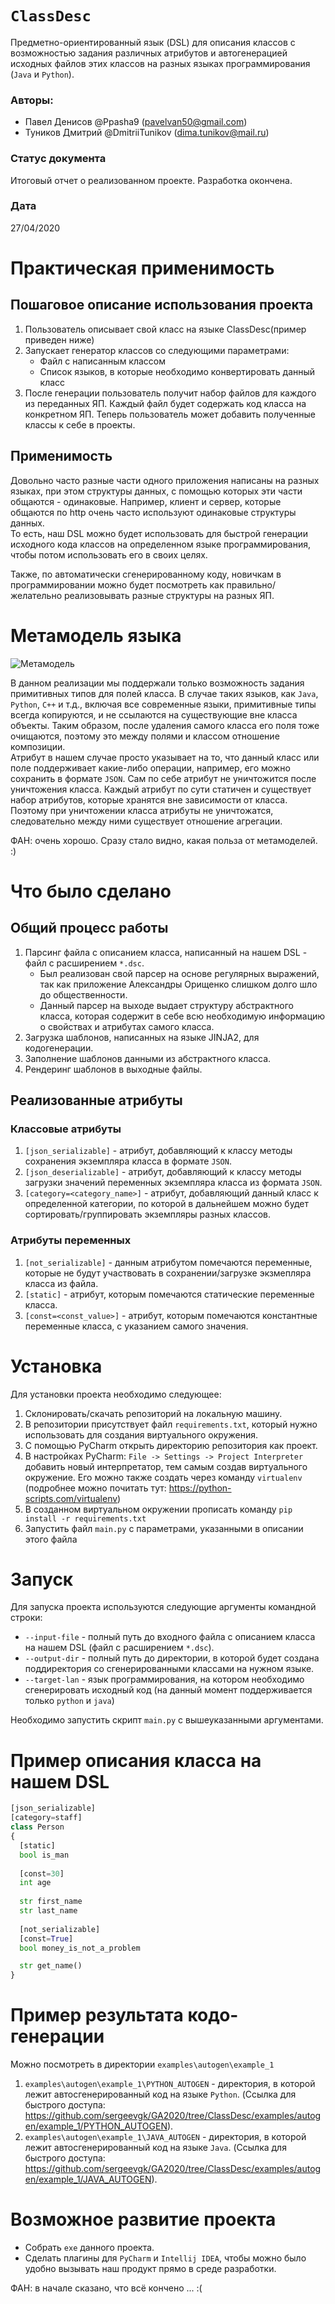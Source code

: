 # `ClassDesc`
Предметно-ориентированный язык (DSL) для описания классов с возможностью задания различных атрибутов и автогенерацией исходных файлов этих классов на разных языках программирования (`Java` и `Python`).
### Авторы:
* Павел Денисов @Ppasha9 (pavelvan50@gmail.com)
* Туников Дмитрий @DmitriiTunikov (dima.tunikov@mail.ru)
### Статус документа
Итоговый отчет о реализованном проекте. Разработка окончена.
### Дата
27/04/2020

# Практическая применимость

## Пошаговое описание использования проекта
1. Пользователь описывает свой класс на языке ClassDesc(пример приведен ниже)
2. Запускает генератор классов со следующими параметрами:  
    * Файл с написанным классом  
    * Список языков, в которые необходимо конвертировать данный класс  
3. После генерации пользователь получит набор файлов для каждого из переданных ЯП. Каждый файл будет содержать код класса на конкретном ЯП. Теперь пользователь может добавить полученные классы к себе в проекты.  

## Применимость
Довольно часто разные части одного приложения написаны на разных языках, при этом структуры данных, с помощью которых эти части общаются - одинаковые. Например, клиент и сервер, которые общаются по http очень часто используют одинаковые структуры данных.  
То есть, наш DSL можно будет использовать для быстрой генерации исходного кода классов на определенном языке программирования, чтобы потом использовать его в своих целях.

Также, по автоматически сгенерированному коду, новичкам в программировании можно будет посмотреть как правильно/желательно реализовывать разные структуры на разных ЯП.

# Метамодель языка  
![Метамодель](ClassDesc.png)  

В данном реализации мы поддержали только возможность задания примитивных типов для полей класса. В случае таких языков, как `Java`, `Python`, `C++` и т.д., включая все современные языки, примитивные типы всегда копируются, и не ссылаются на существующие вне класса объекты. Таким образом, после удаления самого класса его поля тоже очищаются, поэтому это между полями и классом отношение композиции.  
Атрибут в нашем случае просто указывает на то, что данный класс или поле поддерживает какие-либо операции, например, его можно сохранить в формате `JSON`. Сам по себе атрибут не уничтожится после уничтожения класса. Каждый атрибут по сути статичен и существует набор атрибутов, которые хранятся вне зависимости от класса. Поэтому при уничтожении класса атрибуты не уничтожатся, следовательно между ними существует отношение агрегации.  

ФАН: очень хорошо. Сразу стало видно, какая польза от метамоделей. :) 

# Что было сделано

## Общий процесс работы
1. Парсинг файла с описанием класса, написанный на нашем DSL - файл с расширением `*.dsc`.
    * Был реализован свой парсер на основе регулярных выражений, так как приложение Александры Орищенко слишком долго шло до общественности.
    * Данный парсер на выходе выдает структуру абстрактного класса, которая содержит в себе всю необходимую информацию о свойствах и атрибутах самого класса.
2. Загрузка шаблонов, написанных на языке JINJA2, для кодогенерации.
3. Заполнение шаблонов данными из абстрактного класса. 
4. Рендеринг шаблонов в выходные файлы.

## Реализованные атрибуты

### Классовые атрибуты 
1. `[json_serializable]` - атрибут, добавляющий к классу методы сохранения экземпляра класса в формате `JSON`.
2. `[json_deserializable]` - атрибут, добавляющий к классу методы загрузки значений переменных экземпляра класса из формата `JSON`.
3. `[category=<category_name>]` - атрибут, добавляющий данный класс к определенной категории, по которой в дальнейшем можно будет сортировать/группировать экземпляры разных классов.

### Атрибуты переменных
1. `[not_serializable]` - данным атрибутом помечаются переменные, которые не будут участвовать в сохранении/загрузке экзмепляра класса из файла.
2. `[static]` - атрибут, которым помечаются статические переменные класса.
3. `[const=<const_value>]` - атрибут, которым помечаются константные переменные класса, с указанием самого значения.

# Установка
Для установки проекта необходимо следующее:
1. Склонировать/скачать репозиторий на локальную машину.
2. В репозитории присутствует файл `requirements.txt`, который нужно использовать для создания виртуального окружения.
3. С помощью PyCharm открыть директорию репозитория как проект.
4. В настройках PyCharm: `File -> Settings -> Project Interpreter` добавить новый интерпретатор, тем самым создав виртуального окружение. Его можно также создать через команду `virtualenv` (подробнее можно почитать тут: https://python-scripts.com/virtualenv)
5. В созданном виртуальном окружении прописать команду `pip install -r requirements.txt`
6. Запустить файл `main.py` с параметрами, указанными в описании этого файла

# Запуск
Для запуска проекта используются следующие аргументы командной строки:
* `--input-file` - полный путь до входного файла с описанием класса на нашем DSL (файл с расширением `*.dsc`).
* `--output-dir` - полный путь до директории, в которой будет создана поддиректория со сгенерированными классами на нужном языке.
* `--target-lan` - язык программирования, на котором необходимо сгенерировать исходный код (на данный момент поддерживается только `python` и `java`)

Необходимо запустить скрипт `main.py` с вышеуказанными аргументами.

# Пример описания класса на нашем DSL
```python
[json_serializable]
[category=staff]
class Person
{
  [static]
  bool is_man
  
  [const=30]
  int age
  
  str first_name
  str last_name
  
  [not_serializable]
  [const=True]
  bool money_is_not_a_problem

  str get_name()
}
```

# Пример результата кодо-генерации
Можно посмотреть в директории `examples\autogen\example_1`
1. `examples\autogen\example_1\PYTHON_AUTOGEN` - директория, в которой лежит автосгенерированный код на языке `Python`. (Ссылка для быстрого доступа: https://github.com/sergeevgk/GA2020/tree/ClassDesc/examples/autogen/example_1/PYTHON_AUTOGEN).
2. `examples\autogen\example_1\JAVA_AUTOGEN` - директория, в которой лежит автосгенерированный код на языке `Java`. (Ссылка для быстрого доступа: https://github.com/sergeevgk/GA2020/tree/ClassDesc/examples/autogen/example_1/JAVA_AUTOGEN).

# Возможное развитие проекта
* Собрать `exe` данного проекта.
* Сделать плагины для `PyCharm` и `Intellij IDEA`, чтобы можно было удобно вызывать наш продукт прямо в среде разработки.

ФАН: в начале сказано, что всё кончено ... :(

